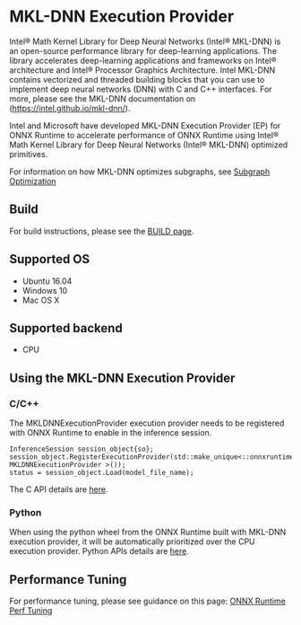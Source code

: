 # MKL-DNN Execution Provider

Intel® Math Kernel Library for Deep Neural Networks (Intel® MKL-DNN) is an open-source performance library for deep-learning applications. The library accelerates deep-learning applications and frameworks on Intel® architecture and Intel® Processor Graphics Architecture. Intel MKL-DNN contains vectorized and threaded building blocks that you can use to implement deep neural networks (DNN) with C and C++ interfaces. For more, please see the MKL-DNN documentation on (https://intel.github.io/mkl-dnn/).

Intel and Microsoft have developed MKL-DNN Execution Provider (EP) for ONNX Runtime to accelerate performance of ONNX Runtime using Intel® Math Kernel Library for Deep Neural Networks (Intel® MKL-DNN) optimized primitives.

For information on how MKL-DNN optimizes subgraphs, see [Subgraph Optimization](./MKL-DNN-Subgraphs.md)

## Build
For build instructions, please see the [BUILD page](../build.md#mkldnn-and-mklml).

## Supported OS
* Ubuntu 16.04
* Windows 10 
* Mac OS X

## Supported backend
*	CPU

## Using the MKL-DNN Execution Provider
### C/C++
The MKLDNNExecutionProvider execution provider needs to be registered with ONNX Runtime to enable in the inference session.
```
InferenceSession session_object{so};
session_object.RegisterExecutionProvider(std::make_unique<::onnxruntime:: MKLDNNExecutionProvider >());
status = session_object.Load(model_file_name);
```
The C API details are [here](../C_API.md#c-api).

### Python
When using the python wheel from the ONNX Runtime built with MKL-DNN execution provider, it will be automatically prioritized over the CPU execution provider. Python APIs details are [here](https://aka.ms/onnxruntime-python).

## Performance Tuning
For performance tuning, please see guidance on this page: [ONNX Runtime Perf Tuning](../ONNX_Runtime_Perf_Tuning.md)
